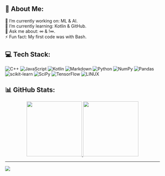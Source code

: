 ## 💫 About Me:
🐉 I’m currently working on: ML & AI.<br>🌱 I’m currently learning: Kotlin & GitHub.<br>💬 Ask me about: ∞ & !∞.<br>⚡ Fun fact: My first code was with Bash.


## 💻 Tech Stack:
![C++](https://img.shields.io/badge/c++-%2300599C.svg?style=flat&logo=c%2B%2B&logoColor=white) ![JavaScript](https://img.shields.io/badge/javascript-%23323330.svg?style=flat&logo=javascript&logoColor=%23F7DF1E) ![Kotlin](https://img.shields.io/badge/kotlin-%230095D5.svg?style=flat&logo=kotlin&logoColor=white) ![Markdown](https://img.shields.io/badge/markdown-%23000000.svg?style=flat&logo=markdown&logoColor=white) ![Python](https://img.shields.io/badge/python-3670A0?style=flat&logo=python&logoColor=ffdd54) ![NumPy](https://img.shields.io/badge/numpy-%23013243.svg?style=flat&logo=numpy&logoColor=white) ![Pandas](https://img.shields.io/badge/pandas-%23150458.svg?style=flat&logo=pandas&logoColor=white) ![scikit-learn](https://img.shields.io/badge/scikit--learn-%23F7931E.svg?style=flat&logo=scikit-learn&logoColor=white) ![SciPy](https://img.shields.io/badge/SciPy-%230C55A5.svg?style=flat&logo=scipy&logoColor=%white) ![TensorFlow](https://img.shields.io/badge/TensorFlow-%23FF6F00.svg?style=flat&logo=TensorFlow&logoColor=white) ![LINUX](https://img.shields.io/badge/Linux-FCC624?style=flat&logo=linux&logoColor=black)
## 📊 GitHub Stats:

<p align="center">
<a href="https://github.com/LB35">
  <img height="180em" src="https://github-readme-stats.vercel.app/api?username=LB35&theme=gotham&hide_border=false&include_all_commits=true&count_private=true"/>
  <img height="180em" src="https://github-readme-streak-stats.herokuapp.com/?user=LB35&theme=gotham&hide_border=false"/>
</a>
</p>

---
[![](https://visitcount.itsvg.in/api?id=LB35&icon=6&color=9)](https://visitcount.itsvg.in)

<!-- Proudly created with GPRM ( https://gprm.itsvg.in ) -->
